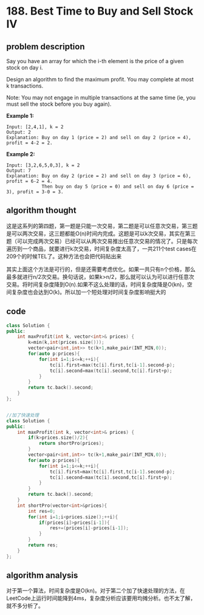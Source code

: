 # 188. Best Time to Buy and Sell Stock IV

## problem description

Say you have an array for which the i-th element is the price of a given stock on day i.

Design an algorithm to find the maximum profit. You may complete at most k transactions.

Note:
You may not engage in multiple transactions at the same time (ie, you must sell the stock before you buy again).

**Example 1:**

```text
Input: [2,4,1], k = 2
Output: 2
Explanation: Buy on day 1 (price = 2) and sell on day 2 (price = 4), profit = 4-2 = 2.
```

**Example 2:**

```text
Input: [3,2,6,5,0,3], k = 2
Output: 7
Explanation: Buy on day 2 (price = 2) and sell on day 3 (price = 6), profit = 6-2 = 4.
             Then buy on day 5 (price = 0) and sell on day 6 (price = 3), profit = 3-0 = 3.
```

## algorithm thought

这是这系列的第四题，第一题是只能一次交易，第二题是可以任意次交易，第三题是可以两次交易，这三题都能O(n)时间内完成。这题是可以k次交易，其实在第三题（可以完成两次交易）已经可以从两次交易推出任意次交易的情况了。只是每次遍历到一个商品，就要进行k次交易，时间复杂度太高了，一共211个test cases在209个的时候TEL了。这种方法也会把代码贴出来

其实上面这个方法是可行的，但是还需要考虑优化。如果一共只有n个价格，那么最多就进行n/2次交易。换句话说，如果k>n/2，那么就可以认为可以进行任意次交易。将时间复杂度降到O(n).如果不这么处理的话，时间复杂度降是O(kn)，空间复杂度也会达到O(k)。所以加一个短处理对时间复杂度影响挺大的

## code

```c++
class Solution {
public:
    int maxProfit(int k, vector<int>& prices) {
        k=min(k,int(prices.size()));
        vector<pair<int,int>> tc(k+1,make_pair(INT_MIN,0));
        for(auto p:prices){
            for(int i=1;i<=k;++i){
                tc[i].first=max(tc[i].first,tc[i-1].second-p);
                tc[i].second=max(tc[i].second,tc[i].first+p);
            }
        }
        return tc.back().second;
    }
};


//加了快速处理
class Solution {
public:
    int maxProfit(int k, vector<int>& prices) {
        if(k>prices.size()/2){
            return shortPro(prices);
        }
        vector<pair<int,int>> tc(k+1,make_pair(INT_MIN,0));
        for(auto p:prices){
            for(int i=1;i<=k;++i){
                tc[i].first=max(tc[i].first,tc[i-1].second-p);
                tc[i].second=max(tc[i].second,tc[i].first+p);
            }
        }
        return tc.back().second;
    }
    int shortPro(vector<int>&prices){
        int res=0;
        for(int i=1;i<prices.size();++i){
            if(prices[i]>prices[i-1]){
                res+=(prices[i]-prices[i-1]);
            }
        }
        return res;
    }
};

```

## algorithm analysis

对于第一个算法，时间复杂度是O(kn)。对于第二个加了快速处理的方法，在LeetCode上运行时间能降到4ms，复杂度分析应该要用均摊分析。也不太了解，就不多分析了。